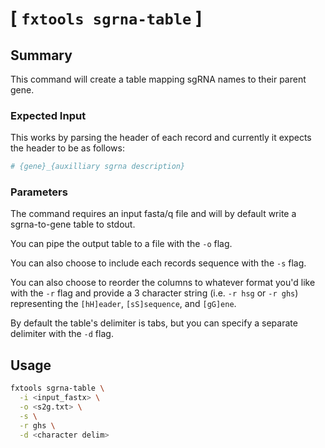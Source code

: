 # [ `fxtools sgrna-table` ]

## Summary
This command will create a table mapping sgRNA names to their parent gene. 

### Expected Input
This works by parsing the header of each record and currently it expects the header to be as follows:
```bash
# {gene}_{auxilliary sgrna description}
```

### Parameters

The command requires an input fasta/q file and will by default write a sgrna-to-gene table to stdout.

You can pipe the output table to a file with the `-o` flag.

You can also choose to include each records sequence with the `-s` flag. 

You can also choose to reorder the columns to whatever format you'd like with the `-r` flag
and provide a 3 character string (i.e. `-r hsg` or `-r ghs`) representing the `[hH]eader`, 
`[sS]sequence`, and `[gG]ene`.

By default the table's delimiter is tabs, but you can specify a separate delimiter with the `-d` flag.

## Usage

```bash
fxtools sgrna-table \
  -i <input_fastx> \
  -o <s2g.txt> \
  -s \
  -r ghs \
  -d <character delim>
```

